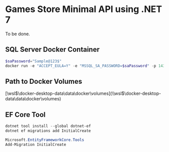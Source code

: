 # Games Store Minimal API using .NET 7

To be done.

## SQL Server Docker Container

```powershell
$saPassword="Sample@123$"
docker run -e "ACCEPT_EULA=Y" -e "MSSQL_SA_PASSWORD=$saPassword" -p 1433:1433 -v gamesstoresqlvolume:/var/opt/mssql -d --rm --name gamesstoresqlserver mcr.microsoft.com/mssql/server:2022-latest
```

## Path to Docker Volumes

[\\wsl$\docker-desktop-data\data\docker\volumes](\\wsl$\docker-desktop-data\data\docker\volumes)

## EF Core Tool

```powershell
dotnet tool install --global dotnet-ef
dotnet ef migrations add InitialCreate

Microsoft.EntityFrameworkCore.Tools
Add-Migration InitialCreate
```
